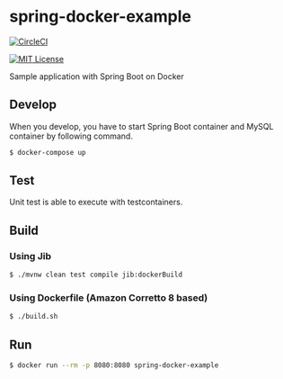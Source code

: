 # spring-docker-example

[![CircleCI](https://circleci.com/gh/os1ma/spring-docker-example.svg?style=svg)](https://circleci.com/gh/os1ma/spring-docker-example)

[![MIT License](http://img.shields.io/badge/license-MIT-blue.svg?style=flat)](LICENSE)

Sample application with Spring Boot on Docker

## Develop

When you develop, you have to start Spring Boot container and MySQL container by following command.

```bash
$ docker-compose up
```

## Test

Unit test is able to execute with testcontainers.

## Build

### Using Jib

```bash
$ ./mvnw clean test compile jib:dockerBuild
```

### Using Dockerfile (Amazon Corretto 8 based)

```bash
$ ./build.sh
```

## Run

```bash
$ docker run --rm -p 8080:8080 spring-docker-example
```
